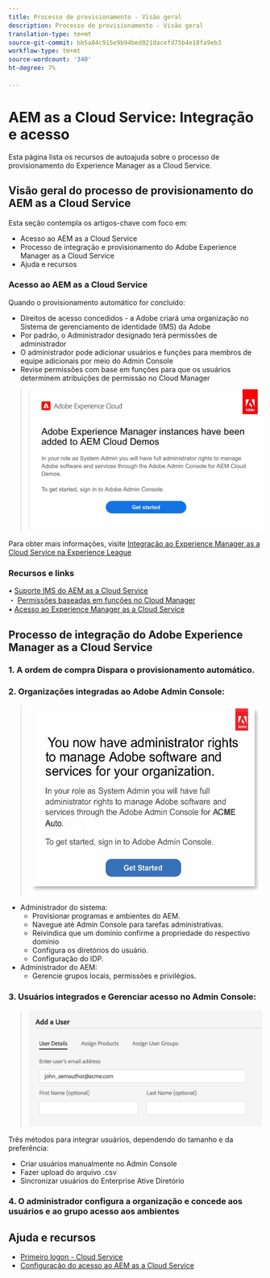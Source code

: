 ```yaml
---
title: Processo de provisionamento - Visão geral
description: Processo de provisionamento - Visão geral
translation-type: tm+mt
source-git-commit: bb5a84c915e9b94bed021dacefd75b4e18fa9eb3
workflow-type: tm+mt
source-wordcount: '340'
ht-degree: 7%

---
```



# AEM as a Cloud Service: Integração e acesso

Esta página lista os recursos de autoajuda sobre o processo de provisionamento do Experience Manager as a Cloud Service.

## Visão geral do processo de provisionamento do AEM as a Cloud Service

Esta seção contempla os artigos-chave com foco em:

* Acesso ao AEM as a Cloud Service
* Processo de integração e provisionamento do Adobe Experience Manager as a Cloud Service
* Ajuda e recursos


### Acesso ao AEM as a Cloud Service

Quando o provisionamento automático for concluído:

* Direitos de acesso concedidos - a Adobe criará uma organização no Sistema de gerenciamento de identidade (IMS) da Adobe
* Por padrão, o Administrador designado terá permissões de administrador
* O administrador pode adicionar usuários e funções para membros de equipe adicionais por meio do Admin Console
* Revise permissões com base em funções para que os usuários determinem atribuições de permissão no Cloud Manager

> ![processoverview.jpg](./assets/processOverview.jpg)


Para obter mais informações, visite [Integração ao Experience Manager as a Cloud Service na Experience League](https://experienceleague.adobe.com/docs/experience-manager-cloud-service/onboarding/home.html?lang=en)

### Recursos e links

• [Suporte IMS do AEM as a Cloud Service](https://experienceleague.adobe.com/docs/experience-manager-cloud-service/security/ims-support.html?lang=en)\
・ [Permissões baseadas em funções no Cloud Manager](https://experienceleague.adobe.com/docs/experience-manager-cloud-service/onboarding/what-is-required/role-based-permissions.html?lang=en#what-is-required)\
• [Acesso ao Experience Manager as a Cloud Service](https://experienceleague.adobe.com/docs/experience-manager-cloud-service/onboarding/getting-access/navigation.html?lang=en#getting-access)


## Processo de integração do Adobe Experience Manager as a Cloud Service

### 1. A ordem de compra Dispara o provisionamento automático.

### 2. Organizações integradas ao Adobe Admin Console:

>   ![processador overview2.jpg](./assets/processOverview2.jpg)
* Administrador do sistema:
   * Provisionar programas e ambientes do AEM.
   * Navegue até Admin Console para tarefas administrativas.
   * Reivindica que um domínio confirme a propriedade do respectivo domínio
   * Configura os diretórios do usuário.
   * Configuração do IDP.
* Administrador do AEM:
   * Gerencie grupos locais, permissões e privilégios.

### 3. Usuários integrados e Gerenciar acesso no Admin Console:

>   ![processador overview3.jpg](./assets/processOverview3.jpg)

Três métodos para integrar usuários, dependendo do tamanho e da preferência:
* Criar usuários manualmente no Admin Console
* Fazer upload do arquivo .csv
* Sincronizar usuários do Enterprise Ative
Diretório

### 4. O administrador configura a organização e concede aos usuários e ao grupo acesso aos ambientes

## Ajuda e recursos

* [Primeiro logon - Cloud Service](https://experienceleague.adobe.com/docs/experience-manager-cloud-service/onboarding/getting-access/cloud-service-programs/first-time-login.html#getting-access)
* [Configuração do acesso ao AEM as a Cloud Service](https://experienceleague.adobe.com/docs/experience-manager-learn/cloud-service/accessing/overview.html?lang=en#accessing)
